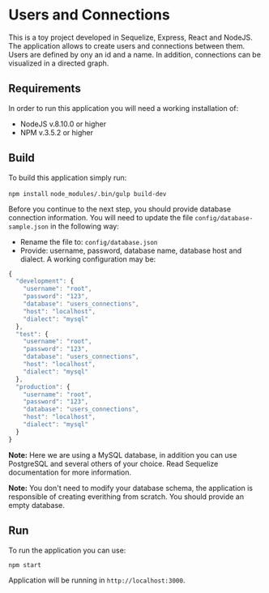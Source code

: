 # Users and Connections

This is a toy project developed in Sequelize, Express, React and NodeJS.  The
application allows to create users and connections between them. Users are
defined by ony an id and a name. In addition, connections can be visualized
in a directed graph.

## Requirements

In order to run this application you will need a working installation of:

- NodeJS v.8.10.0 or higher
- NPM v.3.5.2 or higher

## Build

To build this application simply run:

`npm install`
`node_modules/.bin/gulp build-dev`

Before you continue to the next step, you should provide database connection
information. You will need to update the file `config/database-sample.json` in
the following way:

- Rename the file to: `config/database.json`
- Provide: username, password, database name, database host and dialect. A working
configuration may be:

````javascript
{
  "development": {
    "username": "root",
    "password": "123",
    "database": "users_connections",
    "host": "localhost",
    "dialect": "mysql"
  },
  "test": {
    "username": "root",
    "password": "123",
    "database": "users_connections",
    "host": "localhost",
    "dialect": "mysql"
  },
  "production": {
    "username": "root",
    "password": "123",
    "database": "users_connections",
    "host": "localhost",
    "dialect": "mysql"
  }
}
````

**Note:** Here we are using a MySQL database, in addition you can use PostgreSQL
and several others of your choice. Read Sequelize documentation for more information.

**Note:** You don't need to modify your database schema, the application is responsible
of creating everithing from scratch. You should provide an empty database.

## Run

To run the application you can use:

`npm start`

Application will be running in `http://localhost:3000`.

